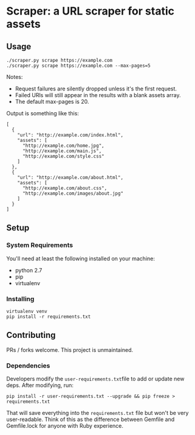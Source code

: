 # Scraper: a URL scraper for static assets

## Usage
```
./scraper.py scrape https://example.com
./scraper.py scrape https://example.com --max-pages=5
```

Notes:

- Request failures are silently dropped unless it's the first request.
- Failed URls will still appear in the results with a blank assets array.
- The default max-pages is 20.

Output is something like this:

```
[
  {
    "url": "http://example.com/index.html", 
    "assets": [
      "http://example.com/home.jpg", 
      "http://example.com/main.js", 
      "http://example.com/style.css"
    ]
  }, 
  {
    "url": "http://example.com/about.html", 
    "assets": [
      "http://example.com/about.css", 
      "http://example.com/images/about.jpg"
    ]
  }
]
```

## Setup

### System Requirements
You'll need at least the following installed on your machine:

- python 2.7
- pip
- virtualenv

### Installing

```
virtualenv venv
pip install -r requirements.txt
```

## Contributing
PRs / forks welcome. This project is unmaintained.

### Dependencies
Developers modify the `user-requirements.txt`file to add or update new deps.
After modifying, run:

```
pip install -r user-requirements.txt --upgrade && pip freeze > requirements.txt
```

That will save everything into the `requirements.txt` file but won't be very
user-readable. Think of this as the difference between Gemfile and Gemfile.lock
for anyone with Ruby experience.
